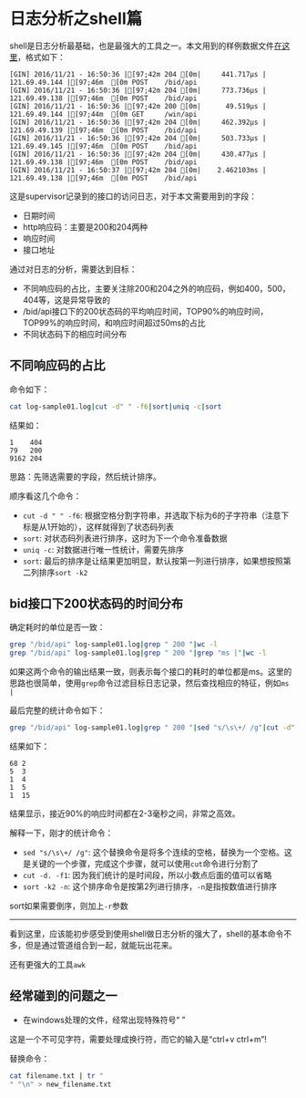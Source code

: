 # 日志分析之shell篇

shell是日志分析最基础，也是最强大的工具之一。本文用到的样例数据文件[在这里](/_img/log-sample01.log)，格式如下：

```
[GIN] 2016/11/21 - 16:50:36 |[97;42m 204 [0m|     441.717µs | 121.69.49.144 |[97;46m  [0m POST    /bid/api
[GIN] 2016/11/21 - 16:50:36 |[97;42m 204 [0m|     773.736µs | 121.69.49.138 |[97;46m  [0m POST    /bid/api
[GIN] 2016/11/21 - 16:50:36 |[97;42m 200 [0m|      49.519µs | 121.69.49.144 |[97;44m  [0m GET     /win/api
[GIN] 2016/11/21 - 16:50:36 |[97;42m 204 [0m|     462.392µs | 121.69.49.139 |[97;46m  [0m POST    /bid/api
[GIN] 2016/11/21 - 16:50:36 |[97;42m 204 [0m|     503.733µs | 121.69.49.145 |[97;46m  [0m POST    /bid/api
[GIN] 2016/11/21 - 16:50:36 |[97;42m 204 [0m|     430.477µs | 121.69.49.138 |[97;46m  [0m POST    /bid/api
[GIN] 2016/11/21 - 16:50:37 |[97;42m 204 [0m|    2.462103ms | 121.69.49.138 |[97;46m  [0m POST    /bid/api
```

这是supervisor记录到的接口的访问日志，对于本文需要用到的字段：

- 日期时间
- http响应码：主要是200和204两种
- 响应时间
- 接口地址

通过对日志的分析，需要达到目标：

- 不同响应码的占比，主要关注除200和204之外的响应码，例如400，500，404等，这是异常导致的
- /bid/api接口下的200状态码的平均响应时间，TOP90%的响应时间，TOP99%的响应时间，和响应时间超过50ms的占比
- 不同状态码下的相应时间分布

## 不同响应码的占比

命令如下：

```sh
cat log-sample01.log|cut -d" " -f6|sort|uniq -c|sort
```

结果如：

```
1    404
79   200
9162 204
```

思路：先筛选需要的字段，然后统计排序。

顺序看这几个命令：

- `cut -d " " -f6`: 根据空格分割字符串，并选取下标为6的子字符串（注意下标是从1开始的），这样就得到了状态码列表
- `sort`: 对状态码列表进行排序，这时为下一个命令准备数据
- `uniq -c`: 对数据进行唯一性统计，需要先排序
- `sort`: 最后的排序是让结果更加明显，默认按第一列进行排序，如果想按照第二列排序`sort -k2`

## bid接口下200状态码的时间分布

确定耗时的单位是否一致：

```sh
grep "/bid/api" log-sample01.log|grep " 200 "|wc -l
grep "/bid/api" log-sample01.log|grep " 200 "|grep "ms |"|wc -l
```

如果这两个命令的输出结果一致，则表示每个接口的耗时的单位都是ms。这里的思路也很简单，使用`grep`命令过滤目标日志记录，然后查找相应的特征，例如`ms |`

最后完整的统计命令如下：

```sh
grep "/bid/api" log-sample01.log|grep " 200 "|sed "s/\s\+/ /g"|cut -d" " -f8|cut -d. -f1|sort|uniq -c|sort -k2 -n
```

结果如下：

```
68 2
5  3
1  4
1  5
1  15
```

结果显示，接近90%的响应时间都在2-3毫秒之间，非常之高效。

解释一下，刚才的统计命令：

- `sed "s/\s\+/ /g"`: 这个替换命令是将多个连续的空格，替换为一个空格。这是关键的一个步骤，完成这个步骤，就可以使用`cut`命令进行分割了
- `cut -d. -f1`: 因为我们统计的是时间段，所以小数点后面的值可以省略
- `sort -k2 -n`: 这个排序命令是按第2列进行排序，`-n`是指按数值进行排序

sort如果需要倒序，则加上`-r`参数

--------------

看到这里，应该能初步感受到使用shell做日志分析的强大了，shell的基本命令不多，但是通过管道组合到一起，就能玩出花来。

还有更强大的工具`awk`

## 经常碰到的问题之一

- 在windows处理的文件，经常出现特殊符号“”

这是一个不可见字符，需要处理成换行符，而它的输入是“ctrl+v ctrl+m”!

替换命令：

```sh
cat filename.txt | tr "" "\n" > new_filename.txt
```

